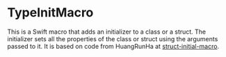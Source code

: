 # TypeInitMacro

This is a Swift macro that adds an initializer to a class or a struct.
The initializer sets all the properties of the class or struct
using the arguments passed to it.
It is based on code from HuangRunHa at
[struct-initial-macro](https://github.com/HuangRunHua/wwdc23-code-notes/tree/main/struct-initial-macro).
